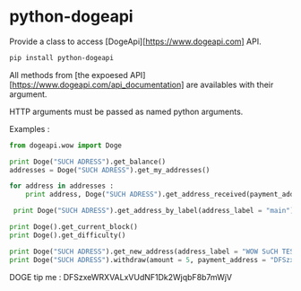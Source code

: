 python-dogeapi
==============
Provide a class to access [DogeApi][https://www.dogeapi.com] API.

```sh
pip install python-dogeapi
```

All methods from [the expoesed API][https://www.dogeapi.com/api_documentation] are availables with their argument.

HTTP arguments must be passed as named python arguments.

Examples :

```python
from dogeapi.wow import Doge

print Doge("SUCH ADRESS").get_balance()
addresses = Doge("SUCH ADRESS").get_my_addresses()

for address in addresses :
    print address, Doge("SUCH ADRESS").get_address_received(payment_address = address)

 print Doge("SUCH ADRESS").get_address_by_label(address_label = "main")

print Doge().get_current_block()
print Doge().get_difficulty()

print Doge("SUCH ADRESS").get_new_address(address_label = "WOW SuCH TEST PYTHON API")
print Doge("SUCH ADRESS").withdraw(amount = 5, payment_address = "DFSzxeWRXVALxVUdNF1Dk2WjqbF8b7mWjV")

```

DOGE tip me : DFSzxeWRXVALxVUdNF1Dk2WjqbF8b7mWjV
